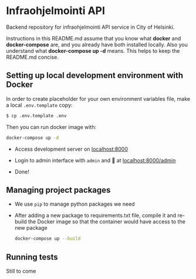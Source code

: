 # Infraohjelmointi API

Backend repository for infraohjelmointi API service in City of Helsinki.

Instructions in this README.md assume that you know  what __docker__ and __docker-compose__ are, and you already have both installed locally. Also you understand what __docker-compose up -d__ means.
This helps to keep the README.md concise.

## Setting up local development environment with Docker

In order to create placeholder for your own environment variables file, make a local `.env.template` copy:

```bash
$ cp .env.template .env
```

Then you can run docker image with:

  ```bash
  docker-compose up -d
  ```

- Access development server on [localhost:8000](http://localhost:8000)

- Login to admin interface with `admin` and 🥥 at [localhost:8000/admin](http://localhost:8000/admin)

- Done!

## Managing project packages

- We use `pip` to manage python packages we need
- After adding a new package to requirements.txt file, compile it and re-build the Docker image so that the container would have access to the new package

  ```bash
  docker-compose up --build
  ```

## Running tests
Still to come

